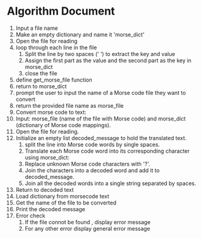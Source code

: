 # Algorithm Document

1. Input a file name
2. Make an empty dictionary and name it 'morse_dict'
3. Open the file for reading
4. loop through each line in the file
    1. Split the line by two spaces (' ') to extract the key and value
    2. Assign the first part as the value and the second part as the key in morse_dict
   3. close the file 
5. define get_morse_file function
6. return to morse_dict
7. prompt the user to input the name of a Morse code file they want to convert
8. return the provided file name as morse_file
9. Convert morse code to text:
10. Input: morse_file (name of the file with Morse code) and morse_dict (dictionary of Morse code mappings).
11. Open the file for reading.
12. Initialize an empty list decoded_message to hold the translated text.
    1. split the line into Morse code words by single spaces.
    2. Translate each Morse code word into its corresponding character using morse_dict:
    3. Replace unknown Morse code characters with '?'.
    4. Join the characters into a decoded word and add it to decoded_message.
    5. Join all the decoded words into a single string separated by spaces.
13. Return to decoded text
14. Load dictionary from morsecode text
15. Get the name of the file to be converted
16. Print the decoded message
17. Error check 
    1. If the file connot be found , display error message
    2. For any other error display general error message
